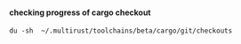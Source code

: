 #### checking progress of cargo checkout
```
du -sh  ~/.multirust/toolchains/beta/cargo/git/checkouts
```
